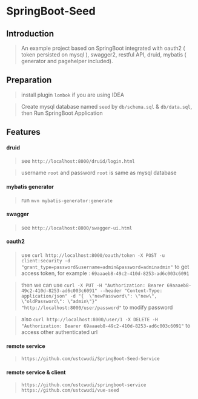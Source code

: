 # SpringBoot-Seed

## Introduction

> An example project based on SpringBoot integrated with oauth2 ( token persisted on mysql ), swagger2, restful API, druid, mybatis ( generator and pagehelper included).

## Preparation
> install plugin `lombok` if you are using IDEA

> Create mysql database named `seed` by `db/schema.sql` & `db/data.sql`, then Run SpringBoot Application

## Features


#### druid
> see `http://localhost:8000/druid/login.html`

> username `root` and password `root` is same as mysql database


#### mybatis generator
> run `mvn mybatis-generator:generate`

#### swagger
> see `http://localhost:8000/swagger-ui.html `

#### oauth2
>use `curl http://localhost:8000/oauth/token -X POST -u client:security -d "grant_type=password&username=admin&password=adminadmin"` to get access token, for example : `69aaaeb8-49c2-410d-8253-ad6c003c6091`

>then we can use `curl -X PUT -H "Authorization: Bearer 69aaaeb8-49c2-410d-8253-ad6c003c6091" --header "Content-Type: application/json" -d "{  \"newPassword\": \"new\",  \"oldPassword\": \"admin\"}" "http://localhost:8000/user/password"` to modify password

>also `curl http://localhost:8000/user/1 -X DELETE -H "Authorization: Bearer 69aaaeb8-49c2-410d-8253-ad6c003c6091"` to access other authenticated url

#### remote service

> `https://github.com/ustcwudi/SpringBoot-Seed-Service`

#### remote service & client

> `https://github.com/ustcwudi/springboot-service`
> `https://github.com/ustcwudi/vue-seed`